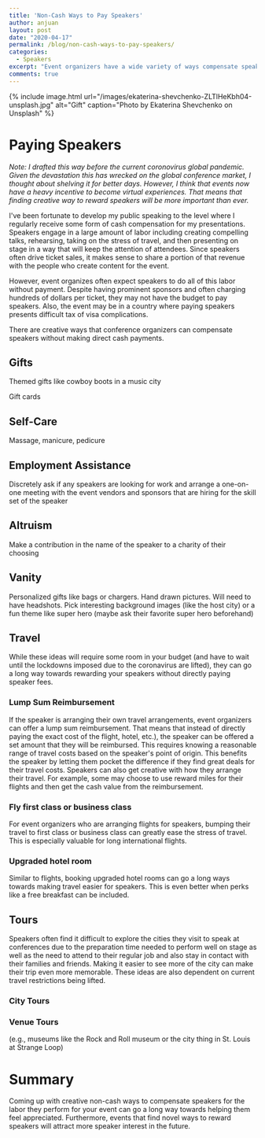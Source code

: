 ```yaml
---
title: 'Non-Cash Ways to Pay Speakers'
author: anjuan
layout: post
date: "2020-04-17"
permalink: /blog/non-cash-ways-to-pay-speakers/
categories:
  - Speakers
excerpt: "Event organizers have a wide variety of ways compensate speakers for their time without making direct cash payments."
comments: true
---
```


{% include image.html url="/images/ekaterina-shevchenko-ZLTlHeKbh04-unsplash.jpg" alt="Gift" caption="Photo by Ekaterina Shevchenko on Unsplash" %}

# Paying Speakers

*Note: I drafted this way before the current coronovirus global pandemic. Given the devastation this has wrecked on the global conference market, I thought about shelving it for better days. However, I think that events now have a heavy incentive to become virtual experiences. That means that finding creative way to reward speakers will be more important than ever.* 


I've been fortunate to develop my public speaking to the level where I regularly receive some form of cash compensation for my presentations. Speakers engage in a large amount of labor including creating compelling talks, rehearsing, taking on the stress of travel, and then presenting on stage in a way that will keep the attention of attendees. Since speakers often drive ticket sales, it makes sense to share a portion of that revenue with the people who create content for the event.

However, event organizes often expect speakers to do all of this labor without payment. Despite having prominent sponsors and often charging hundreds of dollars per ticket, they may not have the budget to pay speakers. Also, the event may be in a country where paying speakers presents difficult tax of visa complications.

There are creative ways that conference organizers can compensate speakers without making direct cash payments. 


## Gifts

Themed gifts like cowboy boots in a music city

Gift cards

## Self-Care

Massage, manicure, pedicure

## Employment Assistance

Discretely ask if any speakers are looking for work and arrange a one-on-one meeting with the event vendors and sponsors that are hiring for the skill set of the speaker

## Altruism

Make a contribution in the name of the speaker to a charity of their choosing

## Vanity

Personalized gifts like bags or chargers. Hand drawn pictures. Will need to have headshots. Pick interesting background images (like the host city) or a fun theme like super hero (maybe ask their favorite super hero beforehand)

## Travel

While these ideas will require some room in your budget (and have to wait until the lockdowns imposed due to the coronavirus are lifted), they can go a long way towards rewarding your speakers without directly paying speaker fees.

### Lump Sum Reimbursement

If the speaker is arranging their own travel arrangements, event organizers can offer a lump sum reimbursement. That means that instead of directly paying the exact cost of the flight, hotel, etc.), the speaker can be offered a set amount that they will be reimbursed. This requires knowing a reasonable range of travel costs based on the speaker's point of origin. This benefits the speaker by letting them pocket the difference if they find great deals for their travel costs. Speakers can also get creative with how they arrange their travel. For example, some may choose to use reward miles for their flights and then get the cash value from the reimbursement.

### Fly first class or business class

For event organizers who are arranging flights for speakers, bumping their travel to first class or business class can greatly ease the stress of travel. This is especially valuable for long international flights.

### Upgraded hotel room

Similar to flights, booking upgraded hotel rooms can go a long ways towards making travel easier for speakers. This is even better when perks like a free breakfast can be included.

## Tours

Speakers often find it difficult to explore the cities they visit to speak at conferences due to the preparation time needed to perform well on stage as well as the need to attend to their regular job and also stay in contact with their families and friends. Making it easier to see more of the city can make their trip even more memorable. These ideas are also dependent on current travel restrictions being lifted.

### City Tours


### Venue Tours

(e.g., museums like the Rock and Roll museum or the city thing in St. Louis at Strange Loop)

# Summary

Coming up with creative non-cash ways to compensate speakers for the labor they perform for your event can go a long way towards helping them feel appreciated. Furthermore, events that find novel ways to reward speakers will attract more speaker interest in the future.